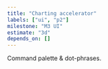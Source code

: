 ```yaml
---
title: "Charting accelerator"
labels: ["ui", "p2"]
milestone: "M3 UI"
estimate: "3d"
depends_on: []
---
```


Command palette & dot-phrases.
